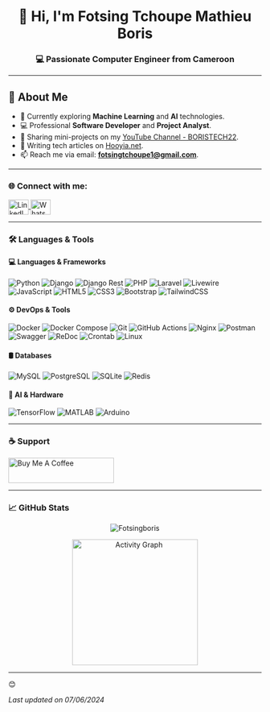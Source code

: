 <h1 align="center">👋 Hi, I'm Fotsing Tchoupe Mathieu Boris</h1>
<h3 align="center">💻 Passionate Computer Engineer from Cameroon</h3>

---

## 🚀 About Me

- 🌱 Currently exploring **Machine Learning** and **AI** technologies.
- 💻 Professional **Software Developer** and **Project Analyst**.
- 🎥 Sharing mini-projects on my [YouTube Channel - BORISTECH22](https://youtube.com/@boristech22?si=t6wZHYb2n9DW8SRU).
- 📝 Writing tech articles on [Hooyia.net](https://hooyia.net).
- 📫 Reach me via email: **fotsingtchoupe1@gmail.com**.

---


### 🌐 Connect with me:
<p align="left">
<a href="https://www.linkedin.com/in/mathieu-boris-64b68122b" target="_blank">
  <img align="center" src="https://raw.githubusercontent.com/rahuldkjain/github-profile-readme-generator/master/src/images/icons/Social/linked-in-alt.svg" alt="LinkedIn" height="30" width="40" />
</a>
<a href="https://wa.me/697907096" target="_blank">
  <img align="center" src="https://raw.githubusercontent.com/rahuldkjain/github-profile-readme-generator/master/src/images/icons/Social/whatsapp.svg" alt="WhatsApp" height="30" width="40" />
</a>
</p>

---

### 🛠️ Languages & Tools

#### 💻 Languages & Frameworks
![Python](https://img.shields.io/badge/Python-1E90FF?style=flat-square&logo=python&logoColor=black)
![Django](https://img.shields.io/badge/Django-000000?style=flat-square&logo=django&logoColor=1E90FF)
![Django Rest](https://img.shields.io/badge/Django_Rest_Framework-1E90FF?style=flat-square&logo=django&logoColor=black)
![PHP](https://img.shields.io/badge/PHP-1E90FF?style=flat-square&logo=php&logoColor=black)
![Laravel](https://img.shields.io/badge/Laravel-000000?style=flat-square&logo=laravel&logoColor=1E90FF)
![Livewire](https://img.shields.io/badge/Livewire-1E90FF?style=flat-square&logo=laravel&logoColor=black)
![JavaScript](https://img.shields.io/badge/JavaScript-1E90FF?style=flat-square&logo=javascript&logoColor=black)
![HTML5](https://img.shields.io/badge/HTML5-1E90FF?style=flat-square&logo=html5&logoColor=black)
![CSS3](https://img.shields.io/badge/CSS3-1E90FF?style=flat-square&logo=css3&logoColor=black)
![Bootstrap](https://img.shields.io/badge/Bootstrap-000000?style=flat-square&logo=bootstrap&logoColor=1E90FF)
![TailwindCSS](https://img.shields.io/badge/Tailwind_CSS-1E90FF?style=flat-square&logo=tailwind-css&logoColor=black)


#### ⚙️ DevOps & Tools
![Docker](https://img.shields.io/badge/Docker-000000?style=flat-square&logo=docker&logoColor=1E90FF)
![Docker Compose](https://img.shields.io/badge/Docker_Compose-1E90FF?style=flat-square&logo=docker&logoColor=black)
![Git](https://img.shields.io/badge/Git-1E90FF?style=flat-square&logo=git&logoColor=black)
![GitHub Actions](https://img.shields.io/badge/GitHub_Actions-000000?style=flat-square&logo=github-actions&logoColor=1E90FF)
![Nginx](https://img.shields.io/badge/Nginx-000000?style=flat-square&logo=nginx&logoColor=1E90FF)
![Postman](https://img.shields.io/badge/Postman-1E90FF?style=flat-square&logo=postman&logoColor=black)
![Swagger](https://img.shields.io/badge/Swagger-1E90FF?style=flat-square&logo=swagger&logoColor=black)
![ReDoc](https://img.shields.io/badge/ReDoc-000000?style=flat-square&logo=redocly&logoColor=1E90FF)
![Crontab](https://img.shields.io/badge/Cron-000000?style=flat-square&logo=linux&logoColor=1E90FF)
![Linux](https://img.shields.io/badge/Linux-1E90FF?style=flat-square&logo=linux&logoColor=black)

#### 🛢 Databases
![MySQL](https://img.shields.io/badge/MySQL-1E90FF?style=flat-square&logo=mysql&logoColor=black)
![PostgreSQL](https://img.shields.io/badge/PostgreSQL-000000?style=flat-square&logo=postgresql&logoColor=1E90FF)
![SQLite](https://img.shields.io/badge/SQLite-1E90FF?style=flat-square&logo=sqlite&logoColor=black)
![Redis](https://img.shields.io/badge/Redis-000000?style=flat-square&logo=redis&logoColor=1E90FF)

#### 🤖 AI & Hardware
![TensorFlow](https://img.shields.io/badge/TensorFlow-1E90FF?style=flat-square&logo=tensorflow&logoColor=black)
![MATLAB](https://img.shields.io/badge/MATLAB-000000?style=flat-square&logo=mathworks&logoColor=1E90FF)
![Arduino](https://img.shields.io/badge/Arduino-1E90FF?style=flat-square&logo=arduino&logoColor=black)

---

### ☕ Support
<p>
<a href="https://www.buymeacoffee.com/Fotsingboris">
  <img src="https://cdn.buymeacoffee.com/buttons/v2/default-blue.png" height="50" width="210" alt="Buy Me A Coffee" />
</a>
</p>

---

### 📈 GitHub Stats
<p align="center">
  <img src="https://github-readme-streak-stats.herokuapp.com/?user=Fotsingboris&theme=blue-green&hide_border=true" alt="Fotsingboris" />
</p>

<p align="center">
  <a href="https://github.com/Fotsingboris">
    <img height=250 src="https://github-readme-activity-graph.vercel.app/graph?username=Fotsingboris&bg_color=0d1117&color=1E90FF&line=1E90FF&point=ffffff&area=true&hide_border=true" alt="Activity Graph"/>
  </a> 
</p>

---

😊

_Last updated on 07/06/2024_

